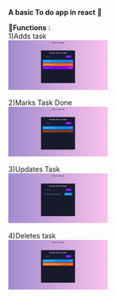 **A basic To do app in react** :memo:


:round_pushpin:**Functions** :
<br>
1)Adds task
<br>
<img src="todo_op_img/add.png" width="200" height="100">

2)Marks Task Done
<br>
<img src="todo_op_img/done.png" width="200" height="100">

3)Updates Task
<br>
<img src="todo_op_img/update.png" width="200" height="100">

4)Deletes task
<br>
<img src="todo_op_img/delete.png" width="200" height="100">

